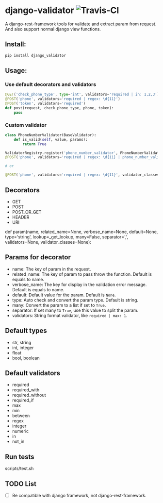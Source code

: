 # django-validator ![Travis-CI](https://travis-ci.org/romain-li/django-validator.svg)

A django-rest-framework tools for validate and extract param from request.
And also support normal django view functions.

## Install:

```bash
pip install django_validator
```

## Usage:

### Use default decorators and validators
```python
@GET('check_phone_type', type='int', validators='required | in: 1,2,3')
@POST('phone', validators='required | regex: \d{11}')
@POST('token', validators='required')
def post(request, check_phone_type, phone, token):
    pass
```

### Custom validator
```python
class PhoneNumberValidator(BaseValidator):
    def is_valid(self, value, params):
        return True

ValidatorRegistry.register('phone_number_validator', PhoneNumberValidator)
@POST('phone', validators='required | regex: \d{11} | phone_number_validator')

# or

@POST('phone', validators='required | regex: \d{11}', validator_classes=[PhoneNumberValidator()])
```


## Decorators
- GET
- POST
- POST_OR_GET
- HEADER
- URI


def param(name, related_name=None, verbose_name=None, default=None, type='string', lookup=_get_lookup, many=False,
          separator=',', validators=None, validator_classes=None):

## Params for decorator
- name: The key of param in the request.
- related_name: The key of param to pass throw the function. Default is equals to name.
- verbose_name: The key for display in the validation error message. Default is equals to name.
- default: Default value for the param. Default is `None`.
- type: Auto check and convert the param type. Default is string.
- many: Convert the param to a list if set to `True`.
- separator: If set many to `True`, use this value to split the param.
- validators: String format validator, like `required | max: 1`.

## Default types
- str, string
- int, integer
- float
- bool, boolean

## Default validators
- required
- required_with
- required_without
- required_if
- max
- min
- between
- regex
- integer
- numeric
- in
- not_in

## Run tests
scripts/test.sh

## TODO List
- [ ] Be compatible with django framework, not django-rest-framework.
